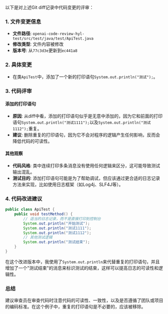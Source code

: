 以下是对上述Git diff记录中代码变更的评审：

### 1. 文件变更信息
- **文件路径**: `openai-code-review-hyl-test/src/test/java/test/ApiTest.java`
- **修改类型**: 文件内容被修改
- **版本号**: 从`77c3d3e`更新到`ec441a8`

### 2. 具体变更
- 在类`ApiTest`中，添加了一个新的打印语句`System.out.println("测试");`。

### 3. 代码评审
#### 添加的打印语句
- **原因**: 从diff中看，添加的打印语句似乎是无意中添加的，因为它和前面的打印语句`System.out.println("测试1111");`以及`System.out.println("测试1112");`重复。
- **建议**: 删除重复的打印语句，因为它不会对程序的逻辑产生任何影响，反而会降低代码的可读性。

#### 其他观察
- **代码风格**: 类中连续打印多条消息没有使用任何逻辑来区分，这可能导致测试输出混乱。
- **测试目的**: 添加打印语句可能是为了帮助调试，但应该通过更合适的日志记录方法来实现，比如使用日志框架（如Log4j、SLF4J等）。

### 4. 代码改进建议
```java
public class ApiTest {
    public void testMethod() {
        // 适当的日志记录，而不是直接打印到控制台
        System.out.println("开始测试");
        System.out.println("测试1111");
        System.out.println("测试1112");
        // 其他测试逻辑
        System.out.println("测试结束");
    }
}
```
在这个改进版本中，我使用了`System.out.println`来代替重复的打印语句，并且增加了一个"测试结束"的消息来标识测试的结束，这样可以提高日志的可读性和逻辑性。

### 总结
建议审查员在审查代码时注意代码的可读性、一致性，以及是否遵循了团队或项目的编码标准。在这个例子中，重复的打印语句是不必要的，应该被移除。